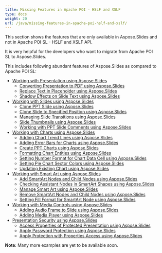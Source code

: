 ```yaml
---
title: Missing Features in Apache POI - HSLF and XSLF
type: docs
weight: 20
url: /java/missing-features-in-apache-poi-hslf-and-xslf/
---
```


This section shows the features that are only available in Aspose.Slides and not in Apache POI SL - HSLF and XSLF API.

It is very helpful for the developers who want to migrate from Apache POI SL to Aspose.Slides.

This includes following abundant features of Aspose.Slides as compared to Apache POI SL:

- [Working with Presentation using Aspose.Slides](/slides/java/working-with-presentation-using-aspose-slides-html/)
  - [Converting Presentation to PDF using Aspose.Slides](/slides/java/converting-presentation-to-pdf-using-aspose-slides-html/)
  - [Replace Text in Placeholder using Aspose.Slides](/slides/java/replace-text-in-placeholder-using-aspose-slides-html/)
  - [Shadow Effects on Slide Text using Aspose.Slides](/slides/java/shadow-effects-on-slide-text-using-aspose-slides-html/)
- [Working with Slides using Aspose.Slides](/slides/java/working-with-slides-using-aspose-slides-html/)
  - [Clone PPT Slide using Aspose.Slides](/slides/java/clone-ppt-slide-using-aspose-slides-html/)
  - [Clone Slide to Specified Position using Aspose.Slides](/slides/java/clone-slide-to-specified-position-using-aspose-slides-html/)
  - [Managing Slide Transitions using Aspose.Slides](/slides/java/managing-slide-transitions-using-aspose-slides-html/)
  - [Slide Thumbnails using Aspose.Slides](/slides/java/slide-thumbnails-using-aspose-slides-html/)
  - [Working with PPT Slide Comments using Aspose.Slides](/slides/java/working-with-ppt-slide-comments-using-aspose-slides-html/)
- [Working with Charts using Aspose.Slides](/slides/java/working-with-charts-using-aspose-slides-html/)
  - [Adding Chart Trend Lines using Aspose.Slides](/slides/java/adding-chart-trend-lines-using-aspose-slides-html/)
  - [Adding Error Bars for Charts using Aspose.Slides](/slides/java/adding-error-bars-for-charts-using-aspose-slides-html/)
  - [Create PPT Charts using Aspose.Slides](/slides/java/create-ppt-charts-using-aspose-slides-html/)
  - [Formatting Chart Entities using Aspose.Slides](/slides/java/formatting-chart-entities-using-aspose-slides-html/)
  - [Setting Number Format for Chart Data Cell using Aspose.Slides](/slides/java/setting-number-format-for-chart-data-cell-using-aspose-slides-html/)
  - [Setting Pie Chart Sector Colors using Aspose.Slides](/slides/java/setting-pie-chart-sector-colors-using-aspose-slides-html/)
  - [Updating Existing Chart using Aspose.Slides](/slides/java/updating-existing-chart-using-aspose-slides-html/)
- [Working with Smart Art using Aspose.Slides](/slides/java/working-with-smart-art-using-aspose-slides-html/)
  - [Add SmartArt Nodes and Child Nodes using Aspose.Slides](/slides/java/add-smartart-nodes-and-child-nodes-using-aspose-slides-html/)
  - [Checking Assistant Nodes in SmartArt Shapes using Aspose.Slides](/slides/java/checking-assistant-nodes-in-smartart-shapes-using-aspose-slides-html/)
  - [Manage Smart Art using Aspose.Slides](/slides/java/manage-smart-art-using-aspose-slides-html/)
  - [Remove SmartArt Nodes and Child Nodes using Aspose.Slides](/slides/java/remove-smartart-nodes-and-child-nodes-using-aspose-slides-html/)
  - [Setting Fill Format for SmartArt Node using Aspose.Slides](/slides/java/setting-fill-format-for-smartart-node-using-aspose-slides-html/)
- [Working with Media Controls using Aspose.Slides](/slides/java/working-with-media-controls-using-aspose-slides-html/)
  - [Adding Audio Frame to Slide using Aspose.Slides](/slides/java/adding-audio-frame-to-slide-using-aspose-slides-html/)
  - [Adding Media Player using Aspose.Slides](/slides/java/adding-media-player-using-aspose-slides-html/)
- [Presentation Security using Aspose.Slides](/slides/java/presentation-security-using-aspose-slides-html/)
  - [Access Properties of Protected Presentation using Aspose.Slides](/slides/java/access-properties-of-protected-presentation-using-aspose-slides-html/)
  - [Apply Password Protection using Aspose.Slides](/slides/java/apply-password-protection-using-aspose-slides-html/)
  - [Apply Protection with Properties Access using Aspose.Slides](/slides/java/apply-protection-with-properties-access-using-aspose-slides-html/)

**Note:** Many more examples are yet to be available soon.
